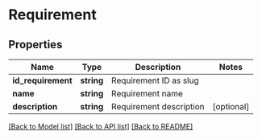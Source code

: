 # Requirement

## Properties
Name | Type | Description | Notes
------------ | ------------- | ------------- | -------------
**id_requirement** | **string** | Requirement ID as slug | 
**name** | **string** | Requirement name | 
**description** | **string** | Requirement description | [optional] 

[[Back to Model list]](../README.md#documentation-for-models) [[Back to API list]](../README.md#documentation-for-api-endpoints) [[Back to README]](../README.md)


